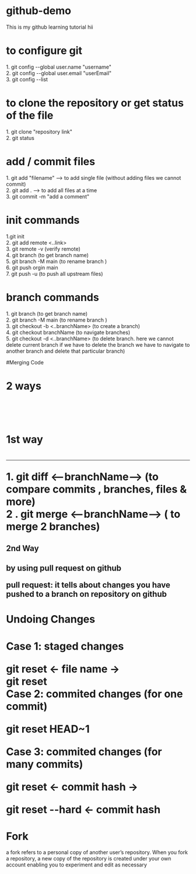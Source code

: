 # github-demo
This is my github learning tutorial
hii
<h1> to configure git </h1>
1. git config --global user.name "username" <br>
2. git config --global user.email "userEmail"
<br>
3. git config --list


<h1> to clone the repository or get status of the file</h1>
1. git clone "repository link" <br>
2. git status

<h1> add / commit files</h1>
1. git add "filename"       --> to add single file (without adding files we cannot commit) <br>
2. git add .                --> to add all files at a time
<br>
3. git commit -m "add a comment"

<h1> init commands </h1>

1.git init
<br>
2. git add remote <..link>
<br>
3. git remote -v (verify remote)
<br>
4. git branch (to get branch name)
<br>
5. git branch -M main (to rename branch )
<br>
6. git push orgin main 
<br>
7. git push -u (to push all upstream files)
<h1> branch commands </h1>
1. git branch (to get branch name)
<br>
2. git branch -M main (to rename branch )
<br>
3. git checkout -b <..branchName> (to create a branch)
<br>
4.  git checkout branchName  (to navigate branches)
<br>
5.  git checkout -d <..branchName> (to delete branch. here we cannot delete current branch if we have to delete the branch we have to navigate to another branch and delete that particular branch)

#Merging Code
<h1>2 ways <h1>
<br>
<h1>1st way <h1>
<hr>
1. git diff <--branchName--> (to compare commits , branches, files & more)
<br>
2 . git merge <--branchName--> ( to merge 2 branches)

<h2>2nd Way <h2>
by using pull request on github

pull request: it tells about changes you have pushed to a branch on repository on github


<h1>Undoing Changes <h1>

Case 1: staged changes

git reset <- file name ->
<br>
git reset
<br>
Case 2: commited changes (for one commit)
<br>

git reset HEAD~1
<br>

Case 3: commited changes (for many commits)
<br>

git reset <- commit hash ->
<br>

git reset --hard <- commit hash
<br>



<h1>Fork</h1>

a fork refers to a personal copy of another user’s repository. When you fork a repository, a new copy of the repository is created under your own account enabling you to experiment and edit as necessary

